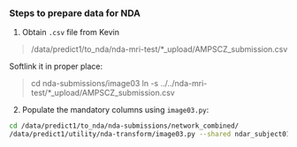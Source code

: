 ### Steps to prepare data for NDA


1. Obtain `.csv` file from Kevin

> /data/predict1/to_nda/nda-mri-test/*_upload/AMPSCZ_submission.csv

Softlink it in proper place:

> cd nda-submissions/image03
> ln -s ../../nda-mri-test/*_upload/AMPSCZ_submission.csv


2. Populate the mandatory columns using `image03.py`:

```bash
cd /data/predict1/to_nda/nda-submissions/network_combined/
/data/predict1/utility/nda-transform/image03.py --shared ndar_subject01.csv -o image03.csv --root /data/predict1/data_from_nda/ --template "Pr*/PHOENIX/GENERAL/*/processed/*/surveys/*.Pr*.json" --data ../image03/AMPSCZ_submission.csv --dict image03 --version 03
```


